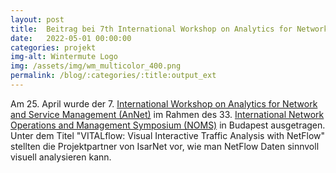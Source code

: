 ```yaml
---
layout: post
title:  Beitrag bei 7th International Workshop on Analytics for Network and Service Management (AnNet), co-located with NOMS
date:   2022-05-01 00:00:00
categories: projekt
img-alt: Wintermute Logo
img: /assets/img/wm_multicolor_400.png
permalink: /blog/:categories/:title:output_ext
---
```


Am 25. April wurde der 7. [International Workshop on Analytics for Network and Service Management (AnNet)](https://noms2022.ieee-noms.org/program/workshops/ws1-7th-international-workshop-analytics-network-and-service-management-annet-2022.html) im Rahmen des 33. [International Network Operations and Management Symposium (NOMS)](https://noms2022.ieee-noms.org/) in Budapest ausgetragen. Unter dem Titel "VITALflow: Visual Interactive Traffic Analysis with NetFlow"  stellten die Projektpartner von IsarNet vor, wie man NetFlow Daten sinnvoll visuell analysieren kann.
